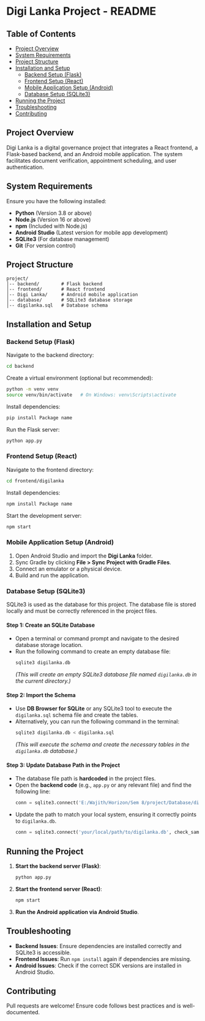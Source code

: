 # Digi Lanka Project - README

## Table of Contents
- [Project Overview](#project-overview)
- [System Requirements](#system-requirements)
- [Project Structure](#project-structure)
- [Installation and Setup](#installation-and-setup)
  - [Backend Setup (Flask)](#backend-setup-flask)
  - [Frontend Setup (React)](#frontend-setup-react)
  - [Mobile Application Setup (Android)](#mobile-application-setup-android)
  - [Database Setup (SQLite3)](#database-setup-sqlite3)
- [Running the Project](#running-the-project)
- [Troubleshooting](#troubleshooting)
- [Contributing](#contributing)

## Project Overview
Digi Lanka is a digital governance project that integrates a React frontend, a Flask-based backend, and an Android mobile application. The system facilitates document verification, appointment scheduling, and user authentication.

## System Requirements
Ensure you have the following installed:
- **Python** (Version 3.8 or above)
- **Node.js** (Version 16 or above)
- **npm** (Included with Node.js)
- **Android Studio** (Latest version for mobile app development)
- **SQLite3** (For database management)
- **Git** (For version control)

## Project Structure
```
project/
│-- backend/        # Flask backend
│-- frontend/       # React frontend
│-- Digi Lanka/     # Android mobile application
│-- database/       # SQLite3 database storage
│-- digilanka.sql   # Database schema
```

## Installation and Setup

### Backend Setup (Flask)
Navigate to the backend directory:
```sh
cd backend
```
Create a virtual environment (optional but recommended):
```sh
python -m venv venv
source venv/bin/activate   # On Windows: venv\Scripts\activate
```
Install dependencies:
```sh
pip install Package name
```
Run the Flask server:
```sh
python app.py
```

### Frontend Setup (React)
Navigate to the frontend directory:
```sh
cd frontend/digilanka
```
Install dependencies:
```sh
npm install Package name
```
Start the development server:
```sh
npm start
```

### Mobile Application Setup (Android)
1. Open Android Studio and import the **Digi Lanka** folder.
2. Sync Gradle by clicking **File > Sync Project with Gradle Files**.
3. Connect an emulator or a physical device.
4. Build and run the application.

### Database Setup (SQLite3)
SQLite3 is used as the database for this project. The database file is stored locally and must be correctly referenced in the project files.

#### **Step 1: Create an SQLite Database**
- Open a terminal or command prompt and navigate to the desired database storage location.
- Run the following command to create an empty database file:
  ```sh
  sqlite3 digilanka.db
  ```
  *(This will create an empty SQLite3 database file named `digilanka.db` in the current directory.)*

#### **Step 2: Import the Schema**
- Use **DB Browser for SQLite** or any SQLite3 tool to execute the `digilanka.sql` schema file and create the tables.
- Alternatively, you can run the following command in the terminal:
  ```sh
  sqlite3 digilanka.db < digilanka.sql
  ```
  *(This will execute the schema and create the necessary tables in the `digilanka.db` database.)*

#### **Step 3: Update Database Path in the Project**
- The database file path is **hardcoded** in the project files.
- Open the **backend code** (e.g., `app.py` or any relevant file) and find the following line:
  ```python
  conn = sqlite3.connect('E:/Wajith/Horizon/Sem 8/project/Database/digilanka.db', check_same_thread=False)
  ```
- Update the path to match your local system, ensuring it correctly points to `digilanka.db`.
  ```python
  conn = sqlite3.connect('your/local/path/to/digilanka.db', check_same_thread=False)
  ```

## Running the Project
1. **Start the backend server (Flask)**:
   ```sh
   python app.py
   ```
2. **Start the frontend server (React)**:
   ```sh
   npm start
   ```
3. **Run the Android application via Android Studio**.

## Troubleshooting
- **Backend Issues**: Ensure dependencies are installed correctly and SQLite3 is accessible.
- **Frontend Issues**: Run `npm install` again if dependencies are missing.
- **Android Issues**: Check if the correct SDK versions are installed in Android Studio.

## Contributing
Pull requests are welcome! Ensure code follows best practices and is well-documented.


